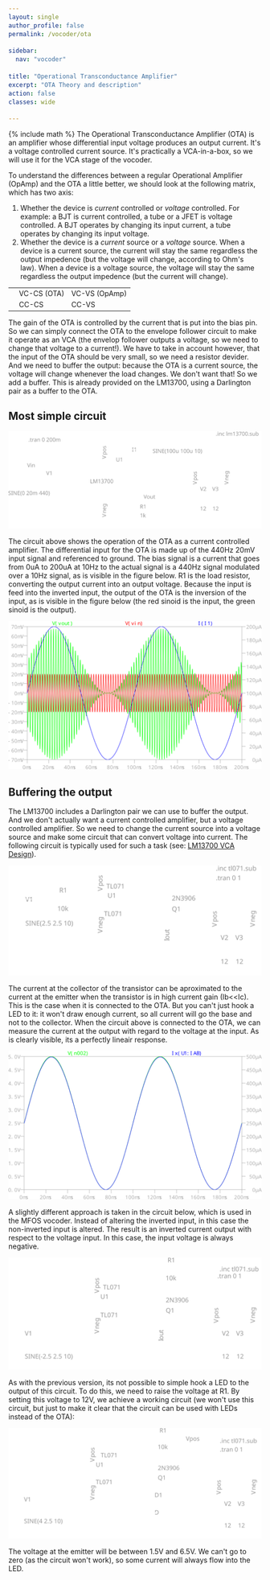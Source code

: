 ```yaml
---
layout: single
author_profile: false
permalink: /vocoder/ota

sidebar:
  nav: "vocoder"

title: "Operational Transconductance Amplifier"
excerpt: "OTA Theory and description"
action: false
classes: wide

---
```

{% include math %}
The Operational Transconductance Amplifier (OTA) is an amplifier whose differential input voltage produces an output current. It's a voltage controlled current source. It's practically a VCA-in-a-box, so we will use it for the VCA stage of the vocoder.

To understand the differences between a regular Operational Amplifier (OpAmp) and the OTA a little better, we should look at the following matrix, which has two axis:

1. Whether the device is *current* controlled or *voltage* controlled. For example: a BJT is current controlled, a tube or a JFET is voltage controlled. A BJT operates by changing its input current, a tube operates by changing its input voltage.
2. Whether the device is a *current* source or a *voltage* source. When a device is a current source, the current will stay the same regardless the output impedence (but the voltage will change, according to Ohm's law). When a device is a voltage source, the voltage will stay the same regardless the output impedence (but the current will change).

| | | |
|-|-|-|
| |VC-CS (OTA)|VC-VS (OpAmp)|
| |CC-CS|CC-VS|

The gain of the OTA is controlled by the current that is put into the bias pin. So we can simply connect the OTA to the envelope follower circuit to make it operate as an VCA (the envelop follower outputs a voltage, so we need to change that voltage to a current!). We have to take in account however, that the input of the OTA should be very small, so we need a resistor devider. And we need to buffer the output: because the OTA is a current source, the voltage will change whenever the load changes. We don't want that! So we add a buffer. This is already provided on the LM13700, using a Darlington pair as a buffer to the OTA.

## Most simple circuit

![](/assets/images/vocoder/ota.svg)

The circuit above shows the operation of the OTA as a current controlled amplifier. The differential input for the OTA is made up of the 440Hz 20mV input signal and referenced to ground. The bias signal is a current that goes from 0uA to 200uA at 10Hz to the actual signal is a 440Hz signal modulated over a 10Hz signal, as is visible in the figure below. R1 is the load resistor, converting the output current into an output voltage. Because the input is feed into the inverted input, the output of the OTA is the inversion of the input, as is visible in the figure below (the red sinoid is the input, the green sinoid is the output).

![](/assets/images/vocoder/ota-freq.svg)

## Buffering the output

The LM13700 includes a Darlington pair we can use to buffer the output. And we don't actually want a current controlled amplifier, but a voltage controlled amplifier. So we need to change the current source into a voltage source and make some circuit that can convert voltage into current. The following circuit is typically used for such a task (see: [LM13700 VCA Design](https://electricdruid.net/design-a-eurorack-vintage-vca-with-the-lm13700/)).

![](/assets/images/vocoder/v2i.svg)

The current at the collector of the transistor can be aproximated to the current at the emitter when the transistor is in high current gain (Ib<<Ic). This is the case when it is connected to the OTA. But you can't just hook a LED to it: it won't draw enough current, so all current will go the base and not to the collector. When the circuit above is connected to the OTA, we can measure the current at the output with regard to the voltage at the input. As is clearly visible, its a perfectly lineair response.

![](/assets/images/vocoder/v2i-freq.svg)

A slightly different approach is taken in the circuit below, which is used in the MFOS vocoder. Instead of altering the inverted input, in this case the non-inverted input is altered. The result is an inverted current output with respect to the voltage input. In this case, the input voltage is always negative.

![](/assets/images/vocoder/v2i-b.svg)

As with the previous version, its not possible to simple hook a LED to the output of this circuit. To do this, we need to raise the voltage at R1. By setting this voltage to 12V, we achieve a working circuit (we won't use this circuit, but just to make it clear that the circuit can be used with LEDs instead of the OTA):

![](/assets/images/vocoder/v2i-c.svg)

The voltage at the emitter will be between 1.5V and 6.5V. We can't go to zero (as the circuit won't work), so some current will always flow into the LED.
